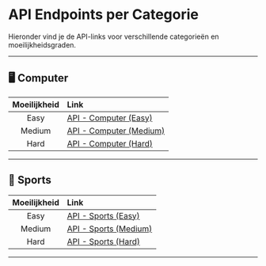 # API Endpoints per Categorie

Hieronder vind je de API-links voor verschillende categorieën en moeilijkheidsgraden.

---

## 🖥️ Computer

| Moeilijkheid | Link |
|:------------:|:-----|
| Easy         | [API - Computer (Easy)](https://opentdb.com/api.php?amount=10&category=18&difficulty=easy&type=multiple) |
| Medium       | [API - Computer (Medium)](https://opentdb.com/api.php?amount=10&category=18&difficulty=medium&type=multiple) |
| Hard         | [API - Computer (Hard)](https://opentdb.com/api.php?amount=10&category=18&difficulty=hard&type=multiple) |

---

## 🏅 Sports

| Moeilijkheid | Link |
|:------------:|:-----|
| Easy         | [API - Sports (Easy)](https://opentdb.com/api.php?amount=10&category=21&difficulty=easy&type=multiple) |
| Medium       | [API - Sports (Medium)](https://opentdb.com/api.php?amount=10&category=21&difficulty=medium&type=multiple) |
| Hard         | [API - Sports (Hard)](https://opentdb.com/api.php?amount=10&category=21&difficulty=hard&type=multiple) |

---

